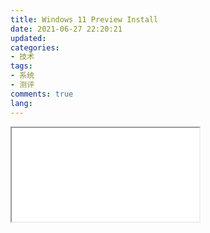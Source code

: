 ```yaml
---
title: Windows 11 Preview Install
date: 2021-06-27 22:20:21
updated: 
categories:
- 技术
tags:
- 系统
- 测评
comments: true
lang:
---
```


<iframe
    src="picture/win11.mp4"
    >
</iframe>

